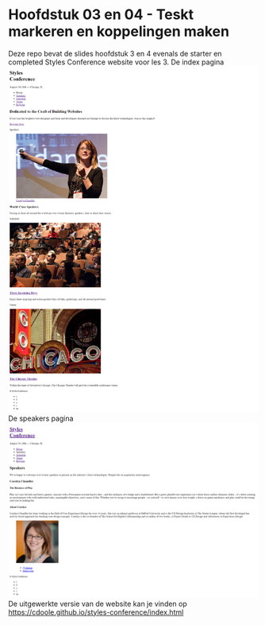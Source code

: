 Hoofdstuk 03 en 04 - Teskt markeren en koppelingen maken
========================================================
Deze repo bevat de slides hoofdstuk 3 en 4 evenals de starter en completed Styles Conference website voor les 3.
De index pagina
![Styles Conference les3 index](https://github.com/Web-Development-I/03THTekstLinks/blob/master/images/stylesconference_les3_index.png)
De speakers pagina
![Styles Conference les3 speakers](https://github.com/Web-Development-I/03THTekstLinks/blob/master/images//stylesconference_les3_speakers.png)
De uitgewerkte versie van de website kan je vinden op https://cdoole.github.io/styles-conference/index.html
